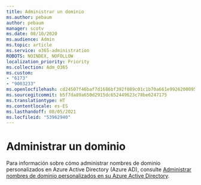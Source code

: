 ```yaml
---
title: Administrar un dominio
ms.author: pebaum
author: pebaum
manager: scotv
ms.date: 08/10/2020
ms.audience: Admin
ms.topic: article
ms.service: o365-administration
ROBOTS: NOINDEX, NOFOLLOW
localization_priority: Priority
ms.collection: Adm_O365
ms.custom:
- "6173"
- "9003233"
ms.openlocfilehash: cd24507f46baf7d1686bf392f089c01c1b70a661e9926200095cfcbb7cdc9cee
ms.sourcegitcommit: b5f7da89a650d2915dc652449623c78be6247175
ms.translationtype: HT
ms.contentlocale: es-ES
ms.lasthandoff: 08/05/2021
ms.locfileid: "53962940"
---
```

# <a name="manage-a-domain"></a>Administrar un dominio

Para información sobre cómo administrar nombres de dominio personalizados en Azure Active Directory (Azure AD), consulte [Administrar nombres de dominio personalizados en su Azure Active Directory](https://docs.microsoft.com/azure/active-directory/users-groups-roles/domains-manage).